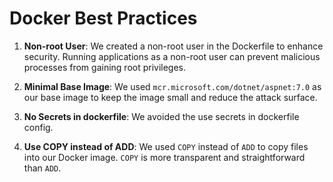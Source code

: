# Docker Best Practices

1. **Non-root User**: We created a non-root user in the Dockerfile to enhance security. Running applications as a non-root user can prevent malicious processes from gaining root privileges.

2. **Minimal Base Image**: We used `mcr.microsoft.com/dotnet/aspnet:7.0` as our base image to keep the image small and reduce the attack surface.

3. **No Secrets in dockerfile**: We avoided the use secrets in dockerfile config.

4. **Use COPY instead of ADD**: We used `COPY` instead of `ADD` to copy files into our Docker image. `COPY` is more transparent and straightforward than `ADD`.
